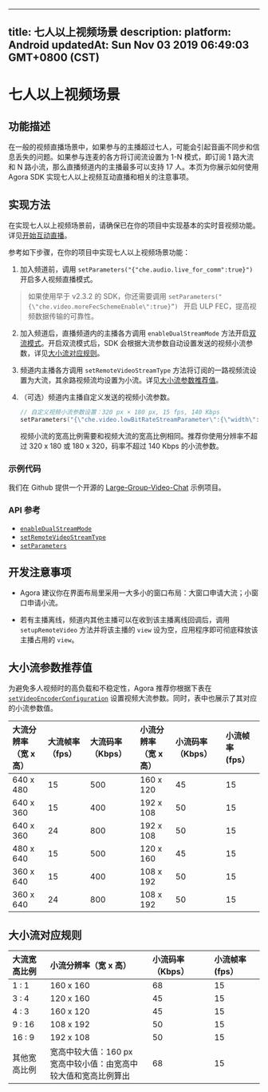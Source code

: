 
---
title: 七人以上视频场景
description: 
platform: Android
updatedAt: Sun Nov 03 2019 06:49:03 GMT+0800 (CST)
---
# 七人以上视频场景
## 功能描述

在一般的视频直播场景中，如果参与的主播超过七人，可能会引起音画不同步和信息丢失的问题。如果参与连麦的各方将订阅流设置为 1-N 模式，即订阅 1 路大流和 N 路小流，那么直播频道内的主播最多可以支持 17 人。本页为你展示如何使用 Agora SDK  实现七人以上视频互动直播和相关的注意事项。


## 实现方法

在实现七人以上视频场景前，请确保已在你的项目中实现基本的实时音视频功能。详见[开始互动直播](../../cn/Interactive%20Broadcast/start_live_android.md)。

参考如下步骤，在你的项目中实现七人以上视频场景功能：

1. 加入频道前，调用 `setParameters("{"che.audio.live_for_comm":true}")` 开启多人视频直播模式。

> 如果使用早于 v2.3.2 的 SDK，你还需要调用 `setParameters("{\"che.video.moreFecSchemeEnable\":true}”) ` 开启 ULP FEC，提高视频数据传输的可靠性。

2. 加入频道后，直播频道内的主播各方调用 `enableDualStreamMode` 方法开启[双流模式](https://docs.agora.io/cn/Agora%20Platform/terms?platform=All%20Platforms#a-name-duala双流模式)。开启双流模式后，SDK 会根据大流参数自动设置发送的视频小流参数，详见[大小流对应规则](#rule)。

3. 频道内主播各方调用 `setRemoteVideoStreamType` 方法将订阅的一路视频流设置为大流，其余路视频流均设置为小流。详见[大小流参数推荐值](#reco)。


4. （可选）频道内主播自定义发送的视频小流参数。

   ```c++
   // 自定义视频小流参数设置：320 px × 180 px, 15 fps, 140 Kbps
   setParameters("{\"che.video.lowBitRateStreamParameter\":{\"width\":320,\"height\":180,\"frameRate\":15,\"bitRate\":140}}");
   ```

   <div class="alert note">视频小流的宽高比例需要和视频大流的宽高比例相同。推荐你使用分辨率不超过 320 x 180 或 180 x 320，码率不超过 140 Kbps 的小流参数。</div>
   

### 示例代码

我们在 Github 提供一个开源的 [Large-Group-Video-Chat](https://github.com/AgoraIO/Advanced-Video/tree/master/Large-Group-Video-Chat) 示例项目。

### API 参考

- [`enableDualStreamMode`](https://docs.agora.io/cn/Interactive%20Broadcast/API%20Reference/java/classio_1_1agora_1_1rtc_1_1_rtc_engine.html#a645cb7d0f3a59dda27b157cf130c8c9a)
- [`setRemoteVideoStreamType`](https://docs.agora.io/cn/Interactive%20Broadcast/API%20Reference/java/classio_1_1agora_1_1rtc_1_1_rtc_engine.html#a51756b4d2e7997fbe6481d2deb5c0396)
- [`setParameters`](https://docs.agora.io/cn/Interactive%20Broadcast/API%20Reference/java/classio_1_1agora_1_1rtc_1_1_rtc_engine.html#ab07f44c88e788ce59ba1858b522dc4ad)

## 开发注意事项

- Agora 建议你在界面布局里采用一大多小的窗口布局：大窗口申请大流；小窗口申请小流。

- 若有主播离线，频道内其他主播可以在收到该主播离线回调后，调用 `setupRemoteVideo` 方法并将该主播的 `view` 设为空，应用程序即可彻底释放该主播占用的 `view`。

<a name="reco"></a>
## 大小流参数推荐值
为避免多人视频时的高负载和不稳定性，Agora 推荐你根据下表在 [`setVideoEncoderConfiguration`](https://docs.agora.io/cn/Interactive%20Broadcast/API%20Reference/java/classio_1_1agora_1_1rtc_1_1_rtc_engine.html#af5f4de754e2c1f493096641c5c5c1d8f) 设置视频大流参数。同时，表中也展示了其对应的小流参数值。

| 大流分辨率（宽 x 高） | 大流帧率（fps） | 大流码率（Kbps） | 小流分辨率（宽 x 高） | 小流码率 （Kbps） | 小流帧率 (fps） |
| :-------------------- | :-------------- | :--------------- | :-------------------- | :---------------- | :------------------------ |
| 640 x 480             | 15              | 500              | 160 x 120             | 45                | 15                        |
| 640 x 360             | 15              | 400              | 192 x 108             | 50                |            15                |
| 640 x 360             | 24              | 800              | 192 x 108             | 50                |        15                    |
| 480 x 640             | 15              | 500              | 120 x 160             | 45                |         15                   |
| 360 x 640             | 15              | 400              | 108 x 192             | 50                |          15                  |
| 360 x 640             | 24              | 800              | 108 x 192             | 50                |           15                 |


<a name="rule"></a>
## 大小流对应规则

| 大流宽高比例 | 小流分辨率（宽 x 高）                                        | 小流码率 （Kbps） | 小流帧率 (fps） |
| :----------- | :----------------------------------------------------------- | :---------------- | :------------------------ |
| 1 : 1        | 160 x 160                                                    | 68                | 15                        |
| 3 : 4        | 120 x 160                                                    | 45                |       15                    |
| 4 : 3        | 160 x 120                                                    | 45                |        15                   |
| 9 : 16       | 108 x 192                                                    | 50                |        15                   |
| 16 : 9       | 192 x 108                                                    | 50                |          15                 |
| 其他宽高比例 | 宽高中较大值：160 px<br>宽高中较小值：由宽高中较大值和宽高比例算出 | 68                |                      15     |



